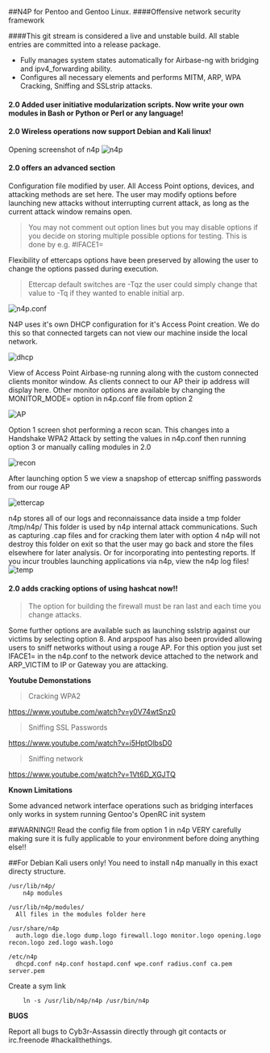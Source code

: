 ##N4P for Pentoo and Gentoo Linux.
####Offensive network security framework

####This git stream is considered a live and unstable build. All stable entries are committed into a release package.

* Fully manages system states automatically for Airbase-ng with bridging and ipv4_forwarding ability.
* Configures all necessary elements and performs MITM, ARP, WPA Cracking, Sniffing and SSLstrip attacks.

#### 2.0 Added user initiative modularization scripts. Now write your own modules in Bash or Python or Perl or any language!
#### 2.0 Wireless operations now support Debian and Kali linux!

Opening screenshot of n4p
![n4p](http://i.imgur.com/RGdtLR8.png)
#### 2.0 offers an advanced section

Configuration file modified by user. All Access Point options, devices, and attacking methods are set here.
The user may modify options before launching new attacks without interrupting current attack, as long as the current attack window remains open.

> You may not comment out option lines but you may disable options if you decide on storing multiple possible options for testing.
> This is done by e.g. #IFACE1\=

Flexibility of ettercaps options have been preserved by allowing the user to change the options passed during execution.

> Ettercap default switches are -Tqz the user could simply change that value to -Tq if they wanted to enable initial arp.

![n4p.conf](http://i.imgur.com/gZ0aV5H.png)

N4P uses it's own DHCP configuration for it's Access Point creation. We do this so that connected targets can not view our machine inside the local network.

![dhcp](http://i.imgur.com/xRtUt3y.png)

View of Access Point Airbase-ng running along with the custom connected clients monitor window. As clients connect to our AP their ip address will display here.
Other monitor options are available by changing the MONITOR_MODE= option in n4p.conf file from option 2

![AP](http://i.imgur.com/ORe3sma.png)

Option 1 screen shot performing a recon scan. This changes into a Handshake WPA2 Attack by setting the values in n4p.conf then running option 3 or manually calling modules in 2.0

![recon](http://i.imgur.com/jwHZMOK.png)

After launching option 5 we view a snapshop of ettercap sniffing passwords from our rouge AP

![ettercap](http://i.imgur.com/AAqPNwE.png)

n4p stores all of our logs and reconnaissance data inside a tmp folder /tmp/n4p/
This folder is used by n4p internal attack communications. Such as capturing .cap files and for cracking them later with option 4
n4p will not destroy this folder on exit so that the user may go back and store the files elsewhere for later analysis. Or for incorporating into pentesting reports.
If you incur troubles launching applications via n4p, view the n4p log files!
![temp](http://i.imgur.com/t4JZKRP.png)

#### 2.0 adds cracking options of using hashcat now!!

> The option for building the firewall must be ran last and each time you change attacks.

Some further options are available such as launching sslstrip against our victims by selecting option 8. And arpspoof has also been provided
allowing users to sniff networks without using a rouge AP. For this option you just set IFACE1= in the n4p.conf to the 
network device attached to the network and ARP_VICTIM to IP or Gateway you are attacking.

**Youtube Demonstations**

> Cracking WPA2

https://www.youtube.com/watch?v=y0V74wtSnz0

> Sniffing SSL Passwords

https://www.youtube.com/watch?v=i5HptOlbsD0

> Sniffing network

https://www.youtube.com/watch?v=1Vt6D_XGJTQ

**Known Limitations**

Some advanced network interface operations such as bridging interfaces only works in system running Gentoo's OpenRC init system

##WARNING!! Read the config file from option 1 in n4p VERY carefully making sure it is fully applicable to your environment before doing anything else!!

##For Debian Kali users only!
You need to install n4p manually in this exact directy structure.

    /usr/lib/n4p/
        n4p modules
 
    /usr/lib/n4p/modules/
      All files in the modules folder here
      
    /usr/share/n4p
      auth.logo die.logo dump.logo firewall.logo monitor.logo opening.logo recon.logo zed.logo wash.logo

    /etc/n4p
      dhcpd.conf n4p.conf hostapd.conf wpe.conf radius.conf ca.pem server.pem

Create a sym link

        ln -s /usr/lib/n4p/n4p /usr/bin/n4p

**BUGS**

Report all bugs to Cyb3r-Assassin directly through git contacts or irc.freenode #hackallthethings.
